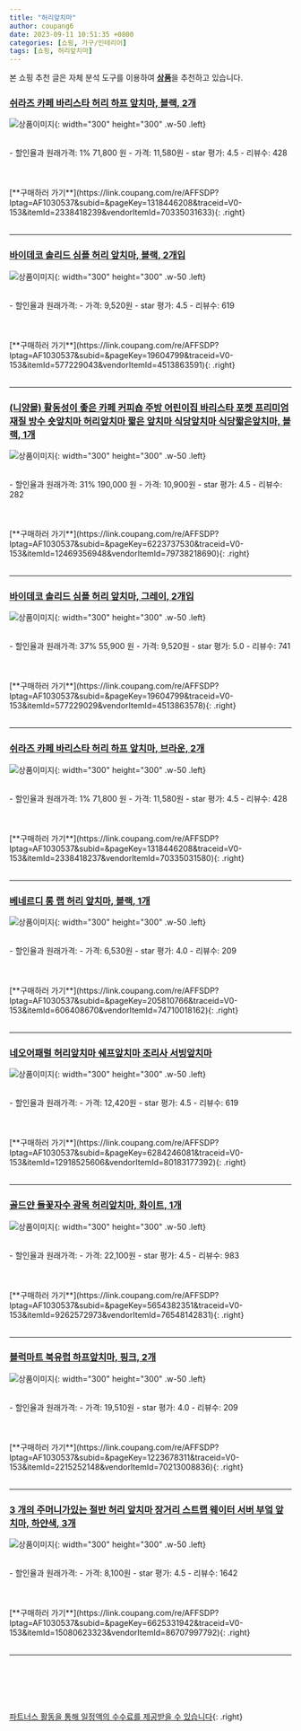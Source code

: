 ```yaml
---
title: "허리앞치마"
author: coupang6
date: 2023-09-11 10:51:35 +0800
categories: [쇼핑, 가구/인테리어]
tags: [쇼핑, 허리앞치마]
---
```


본 쇼핑 추천 글은 자체 분석 도구를 이용하여 [**상품**](https://link.coupang.com/a/bao1ui)을 추천하고 있습니다.

### [쉬라즈 카페 바리스타 허리 하프 앞치마, 블랙, 2개](https://link.coupang.com/re/AFFSDP?lptag=AF1030537&subid=&pageKey=1318446208&traceid=V0-153&itemId=2338418239&vendorItemId=70335031633)

![상품이미지](https://thumbnail8.coupangcdn.com/thumbnails/remote/230x230ex/image/retail/images/2020/03/05/10/9/dd49df30-6614-4e4e-bc55-3577b93b3f11.jpg){: width="300" height="300" .w-50 .left}


<br>
- 할인율과 원래가격: 1%  71,800   원
- 가격: 11,580원
- star 평가: 4.5
- 리뷰수: 428
<br>
<br>
<br>
<br>
[**구매하러 가기**](https://link.coupang.com/re/AFFSDP?lptag=AF1030537&subid=&pageKey=1318446208&traceid=V0-153&itemId=2338418239&vendorItemId=70335031633){: .right}
<br>
<br>

---

### [바이데코 솔리드 심플 허리 앞치마, 블랙, 2개입](https://link.coupang.com/re/AFFSDP?lptag=AF1030537&subid=&pageKey=19604799&traceid=V0-153&itemId=577229043&vendorItemId=4513863591)

![상품이미지](https://thumbnail9.coupangcdn.com/thumbnails/remote/230x230ex/image/retail/images/2878180020057790-c4f9097f-ac82-4538-b48c-74f15a404a91.jpg){: width="300" height="300" .w-50 .left}


<br>
- 할인율과 원래가격: 
- 가격: 9,520원
- star 평가: 4.5
- 리뷰수: 619
<br>
<br>
<br>
<br>
[**구매하러 가기**](https://link.coupang.com/re/AFFSDP?lptag=AF1030537&subid=&pageKey=19604799&traceid=V0-153&itemId=577229043&vendorItemId=4513863591){: .right}
<br>
<br>

---

### [(니양몰) 활동성이 좋은 카페 커피숍 주방 어린이집 바리스타 포켓 프리미엄재질 방수 숏앞치마 허리앞치마 짧은 앞치마 식당앞치마 식당짧은앞치마, 블랙, 1개](https://link.coupang.com/re/AFFSDP?lptag=AF1030537&subid=&pageKey=6223737530&traceid=V0-153&itemId=12469356948&vendorItemId=79738218690)

![상품이미지](https://thumbnail9.coupangcdn.com/thumbnails/remote/230x230ex/image/vendor_inventory/c880/d223b3bb9bd42a6a1ca9dce3154ece465bee72eba56cee3098c36c8628fc.jpg){: width="300" height="300" .w-50 .left}


<br>
- 할인율과 원래가격: 31%  190,000   원
- 가격: 10,900원
- star 평가: 4.5
- 리뷰수: 282
<br>
<br>
<br>
<br>
[**구매하러 가기**](https://link.coupang.com/re/AFFSDP?lptag=AF1030537&subid=&pageKey=6223737530&traceid=V0-153&itemId=12469356948&vendorItemId=79738218690){: .right}
<br>
<br>

---

### [바이데코 솔리드 심플 허리 앞치마, 그레이, 2개입](https://link.coupang.com/re/AFFSDP?lptag=AF1030537&subid=&pageKey=19604799&traceid=V0-153&itemId=577229029&vendorItemId=4513863578)

![상품이미지](https://thumbnail8.coupangcdn.com/thumbnails/remote/230x230ex/image/retail/images/2019/03/18/14/5/a24dfed8-504e-4d55-9b93-8ff63bafa319.jpg){: width="300" height="300" .w-50 .left}


<br>
- 할인율과 원래가격: 37%  55,900   원
- 가격: 9,520원
- star 평가: 5.0
- 리뷰수: 741
<br>
<br>
<br>
<br>
[**구매하러 가기**](https://link.coupang.com/re/AFFSDP?lptag=AF1030537&subid=&pageKey=19604799&traceid=V0-153&itemId=577229029&vendorItemId=4513863578){: .right}
<br>
<br>

---

### [쉬라즈 카페 바리스타 허리 하프 앞치마, 브라운, 2개](https://link.coupang.com/re/AFFSDP?lptag=AF1030537&subid=&pageKey=1318446208&traceid=V0-153&itemId=2338418237&vendorItemId=70335031580)

![상품이미지](https://thumbnail6.coupangcdn.com/thumbnails/remote/230x230ex/image/retail/images/2020/03/05/10/3/de7eb8db-36bf-4894-92c4-7abd7e10eb9e.jpg){: width="300" height="300" .w-50 .left}


<br>
- 할인율과 원래가격: 1%  71,800   원
- 가격: 11,580원
- star 평가: 4.5
- 리뷰수: 428
<br>
<br>
<br>
<br>
[**구매하러 가기**](https://link.coupang.com/re/AFFSDP?lptag=AF1030537&subid=&pageKey=1318446208&traceid=V0-153&itemId=2338418237&vendorItemId=70335031580){: .right}
<br>
<br>

---

### [베네르디 롱 랩 허리 앞치마, 블랙, 1개](https://link.coupang.com/re/AFFSDP?lptag=AF1030537&subid=&pageKey=205810766&traceid=V0-153&itemId=606408670&vendorItemId=74710018162)

![상품이미지](https://thumbnail7.coupangcdn.com/thumbnails/remote/230x230ex/image/retail/images/2021/03/26/18/9/45ee9c27-f144-4064-b5a0-784207983939.jpg){: width="300" height="300" .w-50 .left}


<br>
- 할인율과 원래가격: 
- 가격: 6,530원
- star 평가: 4.0
- 리뷰수: 209
<br>
<br>
<br>
<br>
[**구매하러 가기**](https://link.coupang.com/re/AFFSDP?lptag=AF1030537&subid=&pageKey=205810766&traceid=V0-153&itemId=606408670&vendorItemId=74710018162){: .right}
<br>
<br>

---

### [네오어패럴 허리앞치마 쉐프앞치마 조리사 서빙앞치마](https://link.coupang.com/re/AFFSDP?lptag=AF1030537&subid=&pageKey=6284246081&traceid=V0-153&itemId=12918525606&vendorItemId=80183177392)

![상품이미지](https://thumbnail8.coupangcdn.com/thumbnails/remote/230x230ex/image/vendor_inventory/a9a4/28c8a85bd704971557f789b79d18c59edddc04224884ea51374086928f9f.jpg){: width="300" height="300" .w-50 .left}


<br>
- 할인율과 원래가격: 
- 가격: 12,420원
- star 평가: 4.5
- 리뷰수: 619
<br>
<br>
<br>
<br>
[**구매하러 가기**](https://link.coupang.com/re/AFFSDP?lptag=AF1030537&subid=&pageKey=6284246081&traceid=V0-153&itemId=12918525606&vendorItemId=80183177392){: .right}
<br>
<br>

---

### [골드얀 들꽃자수 광목 허리앞치마, 화이트, 1개](https://link.coupang.com/re/AFFSDP?lptag=AF1030537&subid=&pageKey=5654382351&traceid=V0-153&itemId=9262572973&vendorItemId=76548142831)

![상품이미지](https://thumbnail9.coupangcdn.com/thumbnails/remote/230x230ex/image/retail/images/2021/06/10/14/3/5805da6a-12ab-4043-b62b-83bbdb26a948.jpg){: width="300" height="300" .w-50 .left}


<br>
- 할인율과 원래가격: 
- 가격: 22,100원
- star 평가: 4.5
- 리뷰수: 983
<br>
<br>
<br>
<br>
[**구매하러 가기**](https://link.coupang.com/re/AFFSDP?lptag=AF1030537&subid=&pageKey=5654382351&traceid=V0-153&itemId=9262572973&vendorItemId=76548142831){: .right}
<br>
<br>

---

### [블럭마트 북유럽 하프앞치마, 핑크, 2개](https://link.coupang.com/re/AFFSDP?lptag=AF1030537&subid=&pageKey=1223678311&traceid=V0-153&itemId=2215252148&vendorItemId=70213008836)

![상품이미지](https://thumbnail6.coupangcdn.com/thumbnails/remote/230x230ex/image/retail/images/2020/01/31/11/1/071af521-000d-45ca-bcb6-7b9ed39267e3.jpg){: width="300" height="300" .w-50 .left}


<br>
- 할인율과 원래가격: 
- 가격: 19,510원
- star 평가: 4.0
- 리뷰수: 209
<br>
<br>
<br>
<br>
[**구매하러 가기**](https://link.coupang.com/re/AFFSDP?lptag=AF1030537&subid=&pageKey=1223678311&traceid=V0-153&itemId=2215252148&vendorItemId=70213008836){: .right}
<br>
<br>

---

### [3 개의 주머니가있는 절반 허리 앞치마 장거리 스트랩 웨이터 서버 부엌 앞치마, 하얀색, 3개](https://link.coupang.com/re/AFFSDP?lptag=AF1030537&subid=&pageKey=6625331942&traceid=V0-153&itemId=15080623323&vendorItemId=86707997792)

![상품이미지](https://thumbnail9.coupangcdn.com/thumbnails/remote/230x230ex/image/vendor_inventory/f613/76e68c0a1f537b9d439bf68e21c6a7482b874311118aca5183fcab3d0a96.jpg){: width="300" height="300" .w-50 .left}


<br>
- 할인율과 원래가격: 
- 가격: 8,100원
- star 평가: 4.5
- 리뷰수: 1642
<br>
<br>
<br>
<br>
[**구매하러 가기**](https://link.coupang.com/re/AFFSDP?lptag=AF1030537&subid=&pageKey=6625331942&traceid=V0-153&itemId=15080623323&vendorItemId=86707997792){: .right}
<br>
<br>

---
<br><br><br><br><br> [파트너스 활동을 통해 일정액의 수수료를 제공받을 수 있습니다](https://link.coupang.com/a/bao1ui){: .right}